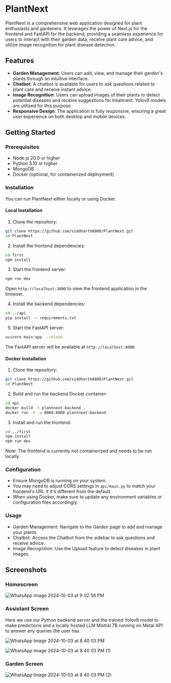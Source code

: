 # PlantNext

PlantNext is a comprehensive web application designed for plant enthusiasts and gardeners. 
It leverages the power of Next.js for the frontend and FastAPI for the backend, providing a seamless experience for users to interact with their garden data, receive plant care advice, and utilize image recognition for plant disease detection.

## Features

- **Garden Management**: Users can add, view, and manage their garden's plants through an intuitive interface.
- **Chatbot**: A chatbot is available for users to ask questions related to plant care and receive instant advice.
- **Image Recognition**: Users can upload images of their plants to detect potential diseases and receive suggestions for treatment. Yolov8 models are utilized for this purpose
- **Responsive Design**: The application is fully responsive, ensuring a great user experience on both desktop and mobile devices.

## Getting Started

### Prerequisites

- Node.js 20.0 or higher
- Python 3.10 or higher
- MongoDB
- Docker (optional, for containerized deployment)

### Installation

You can run PlantNext either locally or using Docker.

#### Local Installation

1. Clone the repository:

```bash
git clone https://github.com/siddharth8800/PlantNext.git
cd PlantNext
```

2. Install the frontend dependencies:

```bash
cd first
npm install
```

3. Start the frontend server:

```bash
npm run dev
```

Open `http://localhost:3000` to view the frontend application in the browser.

4. Install the backend dependencies:

```bash
cd ../api
pip install -r requirements.txt
```

5. Start the FastAPI server:
    
```bash
uvicorn main:app --reload
```

The FastAPI server will be available at `http://localhost:8000`.

#### Docker Installation

1. Clone the repository:

```bash
git clone https://github.com/siddharth8800/PlantNext.git
cd PlantNext
```

2. Build and run the backend Docker container:

```bash
cd api
docker build -t plantnext-backend .
docker run -d -p 8000:8000 plantnext-backend
```

3. Install and run the frontend:

```bash
cd ../first
npm install
npm run dev
```

Note: The frontend is currently not containerized and needs to be run locally.

### Configuration

- Ensure MongoDB is running on your system.
- You may need to adjust CORS settings in `api/main.py` to match your frontend's URL if it's different from the default.
- When using Docker, make sure to update any environment variables or configuration files accordingly.

### Usage

- Garden Management: Navigate to the Garden page to add and manage your plants.
- Chatbot: Access the Chatbot from the sidebar to ask questions and receive advice.
- Image Recognition: Use the Upload feature to detect diseases in plant images.

## Screenshots

### Homescreen
![WhatsApp Image 2024-10-03 at 9 02 56 PM](https://github.com/user-attachments/assets/598ef016-8f8d-4d27-88da-de23fe267f18)

### Assistant Screen
Here we use our Python backend server and the trained Yolov8 model to make predictions and a locally hosted LLM Mistral 7B running on Metal API to answer any queries the user has.

![WhatsApp Image 2024-10-03 at 8 40 03 PM](https://github.com/user-attachments/assets/e0dc4fbf-6bfb-4a64-8e59-ccd7e6acd27c)

![WhatsApp Image 2024-10-03 at 8 40 03 PM (1)](https://github.com/user-attachments/assets/11b08a17-2182-46bb-bf3b-52ee3d002fc5)

### Garden Screen
![WhatsApp Image 2024-10-03 at 8 40 03 PM (2)](https://github.com/user-attachments/assets/b2d19913-1c37-4fe4-b89c-10615fd91832)
